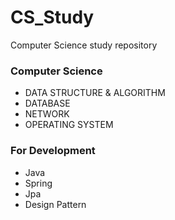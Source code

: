 # CS_Study
Computer Science study repository
### Computer Science
- DATA STRUCTURE & ALGORITHM
- DATABASE
- NETWORK
- OPERATING SYSTEM

### For Development
- Java
- Spring
- Jpa
- Design Pattern
